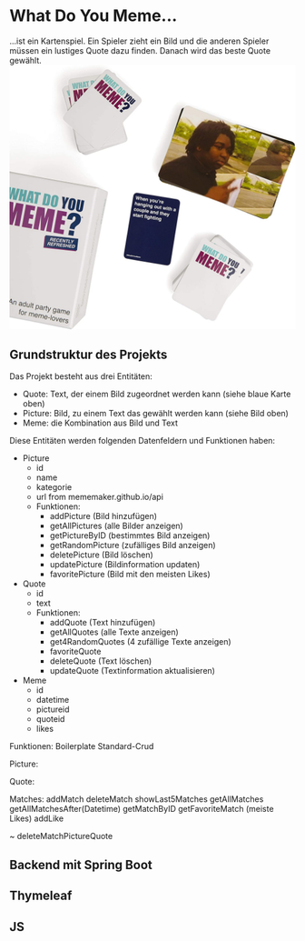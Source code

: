 # What Do You Meme...
...ist ein Kartenspiel. Ein Spieler zieht ein Bild und die anderen Spieler müssen ein lustiges Quote dazu finden. Danach wird das beste Quote gewählt.
![Alt text](img/81EH6+X0+VL._AC_SL1500_.jpg)

## Grundstruktur des Projekts
Das Projekt besteht aus drei Entitäten:
- Quote: Text, der einem Bild zugeordnet werden kann (siehe blaue Karte oben) 
- Picture: Bild, zu einem Text das gewählt werden kann (siehe Bild oben)
- Meme: die Kombination aus Bild und Text

Diese Entitäten werden folgenden Datenfeldern und Funktionen haben:
- Picture
    - id
    - name
    - kategorie
    - url from mememaker.github.io/api
    - Funktionen:
        - addPicture (Bild hinzufügen)
        - getAllPictures (alle Bilder anzeigen)
        - getPictureByID (bestimmtes Bild anzeigen)
        - getRandomPicture (zufälliges Bild anzeigen)
        - deletePicture (Bild löschen)
        - updatePicture (Bildinformation updaten)
        - favoritePicture (Bild mit den meisten Likes)
- Quote
    - id
    - text
    - Funktionen:
        - addQuote (Text hinzufügen)
        - getAllQuotes (alle Texte anzeigen)
        - get4RandomQuotes (4 zufällige Texte anzeigen)
        - favoriteQuote
        - deleteQuote (Text löschen)
        - updateQuote (Textinformation aktualisieren)
- Meme
    - id
    - datetime
    - pictureid
    - quoteid
    - likes

Funktionen: 
Boilerplate
Standard-Crud

Picture:


Quote:


Matches: 
addMatch
deleteMatch
showLast5Matches
getAllMatches
getAllMatchesAfter(Datetime)
getMatchByID
getFavoriteMatch (meiste Likes)
addLike

~ deleteMatchPictureQuote


## Backend mit Spring Boot

## Thymeleaf

## JS
